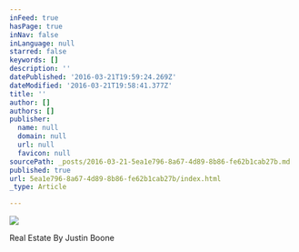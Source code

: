 ```yaml
---
inFeed: true
hasPage: true
inNav: false
inLanguage: null
starred: false
keywords: []
description: ''
datePublished: '2016-03-21T19:59:24.269Z'
dateModified: '2016-03-21T19:58:41.377Z'
title: ''
author: []
authors: []
publisher:
  name: null
  domain: null
  url: null
  favicon: null
sourcePath: _posts/2016-03-21-5ea1e796-8a67-4d89-8b86-fe62b1cab27b.md
published: true
url: 5ea1e796-8a67-4d89-8b86-fe62b1cab27b/index.html
_type: Article

---
```

![](https://the-grid-user-content.s3-us-west-2.amazonaws.com/5204caff-f83f-459f-9055-c38779503da1.jpg)

Real Estate By Justin Boone